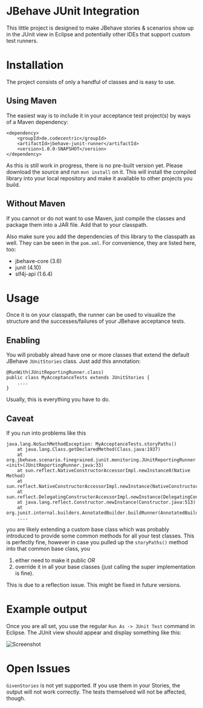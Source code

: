JBehave JUnit Integration
=========================

This little project is designed to make JBehave
stories & scenarios show up in the JUnit view
in Eclipse and potentially other IDEs that support
custom test runners.

Installation
==========================
The project consists of only a handful of classes
and is easy to use. 


Using Maven
-------------------
The easiest way is to include
it in your acceptance test project(s) by ways of
a Maven dependency:

    <dependency>
        <groupId>de.codecentric</groupId>
        <artifactId>jbehave-junit-runner</artifactId>
        <version>1.0.0-SNAPSHOT</version>
    </dependency>

As this is still work in progress, there is no
pre-built version yet. Please download the source
and run `mvn install` on it. This will install
the compiled library into your local repository
and make it available to other projects you build.

Without Maven
---------------------
If you cannot or do not want to use Maven, just
compile the classes and package them into a JAR
file. Add that to your classpath.

Also make sure you add the dependencies of this
library to the classpath as well. They can be
seen in the `pom.xml`. For convenience, they are
listed here, too:

  * jbehave-core (3.6)
  * junit (4.10)
  * slf4j-api (1.6.4)


Usage
====================================
Once it is on your classpath, the runner can be used
to visualize the structure and the successes/failures
of your JBehave acceptance tests.

Enabling
-------------------------------
You will probably alread have one or more classes
that extend the default JBehave `JUnitStories` class.
Just add this annotation:

    @RunWith(JUnitReportingRunner.class)
    public class MyAcceptanceTests extends JUnitStories {
        ....
    }

Usually, this is everything you have to do.

Caveat
----------------------------
If you run into problems like this

    java.lang.NoSuchMethodException: MyAcceptanceTests.storyPaths()
        at java.lang.Class.getDeclaredMethod(Class.java:1937)
        at org.jbehave.scenario.finegrained.junit.monitoring.JUnitReportingRunner.<init>(JUnitReportingRunner.java:33)
        at sun.reflect.NativeConstructorAccessorImpl.newInstance0(Native Method)
        at sun.reflect.NativeConstructorAccessorImpl.newInstance(NativeConstructorAccessorImpl.java:39)
        at sun.reflect.DelegatingConstructorAccessorImpl.newInstance(DelegatingConstructorAccessorImpl.java:27)
        at java.lang.reflect.Constructor.newInstance(Constructor.java:513)
        at org.junit.internal.builders.AnnotatedBuilder.buildRunner(AnnotatedBuilder.java:31)
        ....
        
you are likely extending a custom base class which
was probably introduced to provide some common methods
for all  your test classes. This is perfectly fine,
however in case you pulled up the `storyPaths()` method
into that common base class, you

  1. either need to make it public _OR_
  1. override it in all your base classes 
     (just calling the super implementation is fine).
     
This is due to a reflection issue. This might be fixed in
future versions.


Example output
=================================
Once you are all set, you use the regular `Run As -> JUnit Test`
command in Eclipse. The JUnit view should appear and display something
like this:

![Screenshot](/dschneller/jbehave-junit-monitor/raw/master/doc/img/JBehaveJUnitScreenshot.png)


Open Issues
=================================
`GivenStories` is not yet supported. If you use them in your
Stories, the output will not work correctly. The tests themselved
will not be affected, though.

